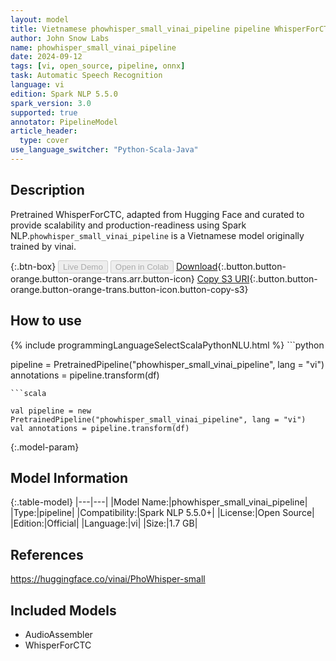 ```yaml
---
layout: model
title: Vietnamese phowhisper_small_vinai_pipeline pipeline WhisperForCTC from vinai
author: John Snow Labs
name: phowhisper_small_vinai_pipeline
date: 2024-09-12
tags: [vi, open_source, pipeline, onnx]
task: Automatic Speech Recognition
language: vi
edition: Spark NLP 5.5.0
spark_version: 3.0
supported: true
annotator: PipelineModel
article_header:
  type: cover
use_language_switcher: "Python-Scala-Java"
---
```


## Description

Pretrained WhisperForCTC, adapted from Hugging Face and curated to provide scalability and production-readiness using Spark NLP.`phowhisper_small_vinai_pipeline` is a Vietnamese model originally trained by vinai.

{:.btn-box}
<button class="button button-orange" disabled>Live Demo</button>
<button class="button button-orange" disabled>Open in Colab</button>
[Download](https://s3.amazonaws.com/auxdata.johnsnowlabs.com/public/models/phowhisper_small_vinai_pipeline_vi_5.5.0_3.0_1726138722361.zip){:.button.button-orange.button-orange-trans.arr.button-icon}
[Copy S3 URI](s3://auxdata.johnsnowlabs.com/public/models/phowhisper_small_vinai_pipeline_vi_5.5.0_3.0_1726138722361.zip){:.button.button-orange.button-orange-trans.button-icon.button-copy-s3}

## How to use



<div class="tabs-box" markdown="1">
{% include programmingLanguageSelectScalaPythonNLU.html %}
```python

pipeline = PretrainedPipeline("phowhisper_small_vinai_pipeline", lang = "vi")
annotations =  pipeline.transform(df)   

```
```scala

val pipeline = new PretrainedPipeline("phowhisper_small_vinai_pipeline", lang = "vi")
val annotations = pipeline.transform(df)

```
</div>

{:.model-param}
## Model Information

{:.table-model}
|---|---|
|Model Name:|phowhisper_small_vinai_pipeline|
|Type:|pipeline|
|Compatibility:|Spark NLP 5.5.0+|
|License:|Open Source|
|Edition:|Official|
|Language:|vi|
|Size:|1.7 GB|

## References

https://huggingface.co/vinai/PhoWhisper-small

## Included Models

- AudioAssembler
- WhisperForCTC
